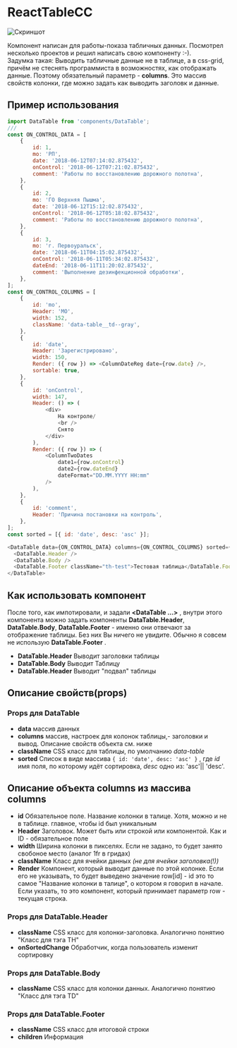 # ReactTableCC

![Скриншот](https://github.com/SLKarol//raw/master/screenshots/screenshot.PNG)

Компонент написан для работы-показа табличных данных. Посмотрел несколько проектов и решил написать свою компоненту :-).\
Задумка такая: Выводить табличные данные не в таблице, а в css-grid, причём не стеснять программиста в возможностях, как отображать данные.
Поэтому обязательный параметр - **columns**. Это массив свойств колонки, где можно задать как выводить заголовк и данные.

## Пример использования

```javascript
import DataTable from 'components/DataTable';
///
const ON_CONTROL_DATA = [
	{
		id: 1,
		mo: 'РП',
		date: '2018-06-12T07:14:02.875432',
		onControl: '2018-06-12T07:21:02.875432',
		comment: 'Работы по восстановлению дорожного полотна',
	},
	{
		id: 2,
		mo: 'ГО Верхняя Пышма',
		date: '2018-06-12T15:12:02.875432',
		onControl: '2018-06-12T05:18:02.875432',
		comment: 'Работы по восстановлению дорожного полотна',
	},
	{
		id: 3,
		mo: 'г. Первоуральск',
		date: '2018-06-11T04:15:02.875432',
		onControl: '2018-06-11T05:34:02.875432',
		dateEnd: '2018-06-11T11:20:02.875432',
		comment: 'Выполнение дезинфекционной обработки',
	},
];
const ON_CONTROL_COLUMNS = [
	{
		id: 'mo',
		Header: 'MO',
		width: 152,
		className: 'data-table__td--gray',
	},
	{
		id: 'date',
		Header: 'Зарегистрировано',
		width: 150,
		Render: ({ row }) => <ColumnDateReg date={row.date} />,
		sortable: true,
	},
	{
		id: 'onControl',
		width: 147,
		Header: () => (
			<div>
				На контроле/
				<br />
				Снято
			</div>
		),
		Render: ({ row }) => (
			<ColumnTwoDates
				date1={row.onControl}
				date2={row.dateEnd}
				dateFormat="DD.MM.YYYY HH:mm"
			/>
		),
	},
	{
		id: 'comment',
		Header: 'Причина постановки на контроль',
	},
];
const sorted = [{ id: 'date', desc: 'asc' }];

<DataTable data={ON_CONTROL_DATA} columns={ON_CONTROL_COLUMNS} sorted={sorted}>
  <DataTable.Header />
  <DataTable.Body />
  <DataTable.Footer className="th-test">Тестовая таблица</DataTable.Footer>
</DataTable>
```

## Как использовать компонент

После того, как импотировали, и задали **<DataTable ...>** , внутри этого компонента можно задать компоненты **DataTable.Header**, **DataTable.Body**, **DataTable.Footer** - именно они отвечают за отображение таблицы. Без них Вы ничего не увидите. Обычно я совсем не использую **DataTable.Footer** .

* **DataTable.Header** Выводит заголовки таблицы
* **DataTable.Body** Выводит Таблицу
* **DataTable.Header** Выводит "подвал" таблицы

## Описание свойств(props)

### Props для DataTable

* **data** массив данных
* **columns** массив, настроек для колонок таблицы,- заголовки и вывод. Описание свойств объекта см. ниже
* **className** CSS класс для таблицы, по умолчанию *data-table*
* **sorted** Список в виде массива ``` { id: 'date', desc: 'asc' } ``` , где *id* имя поля, по которому идёт сортировка, *desc* одно из: 'asc'|| 'desc'.

## Описание объекта columns из массива columns

 * **id**  Обязательное поле. Название колонки в талице. Хотя, можно и не в таблице. главное, чтобы id был уникальным
 * **Header** Заголовок. Может быть или строкой или компонентой. Как и ID - обязательное поле
 * **width** Ширина колонки в пикселях. Если не задано, то будет занято свобоное место (аналог 1fr в гридах)
 * **className** Класс для ячейки данных *(не для ячейки заголовка(!))*
 * **Render** Компонент, который выводит данные по этой колонке. Если его не указывать, то будет выведено значение row[id] - id это то самое "Название колонки в талице", о котором я говорил в начале. Если указать, то это компонент, который принимает параметр row - текущая строка.

### Props для DataTable.Header

* **className** CSS класс для колонки-заголовка. Аналогично понятию "Класс для тэга TH"
* **onSortedChange** Обработчик, когда пользователь изменит сортировку

### Props для DataTable.Body

* **className** CSS класс для колонки данных. Аналогично понятию "Класс для тэга TD"

### Props для DataTable.Footer

* **className** CSS класс для итоговой строки
* **children** Информация
